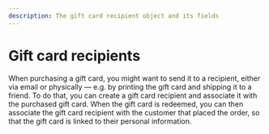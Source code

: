 ```yaml
---
description: The gift card recipient object and its fields
---
```


# Gift card recipients

When purchasing a gift card, you might want to send it to a recipient, either via email or physically — e.g. by printing the gift card and shipping it to a friend. To do that, you can create a gift card recipient and associate it with the purchased gift card. When the gift card is redeemed, you can then associate the gift card recipient with the customer that placed the order, so that the gift card is linked to their personal information.

